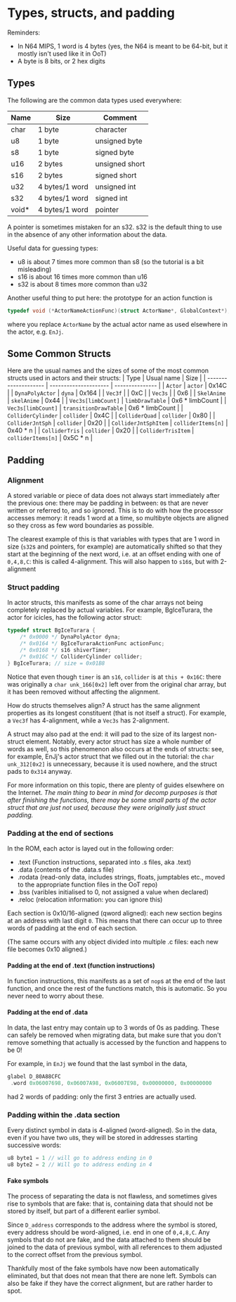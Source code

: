 # Types, structs, and padding

Reminders:
- In N64 MIPS, 1 word is 4 bytes (yes, the N64 is meant to be 64-bit, but it mostly isn't used like it in OoT)
- A byte is 8 bits, or 2 hex digits


## Types

The following are the common data types used everywhere:

| Name  | Size            | Comment        |
| ----  | -----           | --------       |
| char  | 1 byte          | character      |
| u8    | 1 byte          | unsigned byte  |
| s8    | 1 byte          | signed byte    |
| u16   | 2 bytes         | unsigned short | 
| s16   | 2 bytes         | signed short   |
| u32   | 4 bytes/1 word  | unsigned int   |
| s32   | 4 bytes/1 word  | signed int     |
| void* | 4 bytes/1 word  | pointer        |

A pointer is sometimes mistaken for an s32. s32 is the default thing to use in the absence of any other information about the data.

Useful data for guessing types:
- u8 is about 7 times more common than s8 (so the tutorial is a bit misleading)
- s16 is about 16 times more common than u16
- s32 is about 8 times more common than u32

Another useful thing to put here: the prototype for an action function is
```C
typedef void (*ActorNameActionFunc)(struct ActorName*, GlobalContext*);
```
where you replace `ActorName` by the actual actor name as used elsewhere in the actor, e.g. `EnJj`.


## Some Common Structs



Here are the usual names and the sizes of some of the most common structs used in actors and their structs:
| Type                 | Usual name            | Size            |
| -------------------- | --------------------- | --------------- |
| `Actor`              | `actor`               | 0x14C           |
| `DynaPolyActor`      | `dyna`                | 0x164           |
| `Vec3f`              |                       | 0xC             | 
| `Vec3s`              |                       | 0x6             | 
| `SkelAnime`          | `skelAnime`           | 0x44            |
| `Vec3s[limbCount]`   | `limbDrawTable`       | 0x6 * limbCount |
| `Vec3s[limbCount]`   | `transitionDrawTable` | 0x6 * limbCount |
| `ColliderCylinder`   | `collider`            | 0x4C            |
| `ColliderQuad`       | `collider`            | 0x80            |
| `ColliderJntSph`     | `collider`            | 0x20            |
| `ColliderJntSphItem` | `colliderItems[n]`    | 0x40 * n        |
| `ColliderTris`       | `collider`            | 0x20            |
| `ColliderTrisItem`   | `colliderItems[n]`    | 0x5C * n        |


## Padding

### Alignment

A stored variable or piece of data does not always start immediately after the previous one: there may be padding in between: `0`s that are never written or referred to, and so ignored. This is to do with how the processor accesses memory: it reads 1 word at a time, so multibyte objects are aligned so they cross as few word boundaries as possible.

The clearest example of this is that variables with types that are 1 word in size (`s32`s and pointers, for example) are automatically shifted so that they start at the beginning of the next word, i.e. at an offset ending with one of `0,4,8,C`: this is called 4-alignment. This will also happen to `s16`s, but with 2-alignment

### Struct padding

In actor structs, this manifests as some of the char arrays not being completely replaced by actual variables. For example, BgIceTurara, the actor for icicles, has the following actor struct:

```C
typedef struct BgIceTurara {
    /* 0x0000 */ DynaPolyActor dyna;
    /* 0x0164 */ BgIceTuraraActionFunc actionFunc;
    /* 0x0168 */ s16 shiverTimer;
    /* 0x016C */ ColliderCylinder collider;
} BgIceTurara; // size = 0x01B8
```

Notice that even though `timer` is an `s16`, `collider` is at `this + 0x16C`: there was originally a `char unk_166[0x2]` left over from the original char array, but it has been removed without affecting the alignment.

How do structs themselves align? A struct has the same alignment properties as its longest constituent (that is not itself a struct). For example, a `Vec3f` has 4-alignment, while a `Vec3s` has 2-alignment.

A struct may also pad at the end: it will pad to the size of its largest non-struct element. Notably, every actor struct has size a whole number of words as well, so this phenomenon also occurs at the ends of structs: see, for example, EnJj's actor struct that we filled out in the tutorial: the `char unk_312[0x2]` is unnecessary, because it is used nowhere, and the struct pads to `0x314` anyway.

For more information on this topic, there are plenty of guides elsewhere on the Internet. *The main thing to bear in mind for decomp purposes is that after finishing the functions, there may be some small parts of the actor struct that are just not used, because they were originally just struct padding.*

### Padding at the end of sections

<!-- a file is made up of multiple sections
.text (instructions)
.data
.rodata (read only data, includes strings, floats, jumptables etc)
.bss (zero initialized variables, not assigned a value when declared)
.reloc (only relevant for overlays, used to reloc pointers when loaded dynamically)

each of these sections are 0x10/16 aligned, meaning the compiler will insert padding between each section to align them to an address that ends in 0

any new entry in .data must be 4 aligned no matter its size
(i forgot if rodata bss is 4 aligned for each new entry, should find that out)

additionally, if an object is split into multiple c files, you will see a 16 alignment in the different sections at the point of the file split -->



In the ROM, each actor is layed out in the following order:

- .text (Function instructions, separated into .s files, aka .text)
- .data (contents of the .data.s file)
- .rodata (read-only data, includes strings, floats, jumptables etc., moved to the appropriate function files in the OoT repo)
- .bss (varibles initialised to 0, not assigned a value when declared)
- .reloc (relocation information: you can ignore this)

Each section is 0x10/16-aligned (qword aligned): each new section begins at an address with last digit `0`. This means that there can occur up to three words of padding at the end of each section.

(The same occurs with any object divided into multiple .c files: each new file becomes 0x10 aligned.)

#### Padding at the end of .text (function instructions)

In function instructions, this manifests as a set of `nop`s at the end of the last function, and once the rest of the functions match, this is automatic. So you never need to worry about these.

#### Padding at the end of .data

In data, the last entry may contain up to 3 words of 0s as padding. These can safely be removed when migrating data, but make sure that you don't remove something that actually is accessed by the function and happens to be 0!

For example, in `EnJj` we found that the last symbol in the data,
```C
glabel D_80A88CFC
 .word 0x06007698, 0x06007A98, 0x06007E98, 0x00000000, 0x00000000
```
had 2 words of padding: only the first 3 entries are actually used.

### Padding within the .data section

Every distinct symbol in data is 4-aligned (word-aligned). So in the data, even if you have two `u8`s, they will be stored in addresses starting successive words:

```C
u8 byte1 = 1 // will go to address ending in 0
u8 byte2 = 2 // Will go to address ending in 4
```

#### Fake symbols

The process of separating the data is not flawless, and sometimes gives rise to symbols that are fake: that is, containing data that should not be stored by itself, but part of a different earlier symbol.

Since `D_address` corresponds to the address where the symbol is stored, every address should be word-aligned, i.e. end in one of `0,4,8,C`. Any symbols that do not are fake, and the data attached to them should be joined to the data of previous symbol, with all references to them adjusted to the correct offset from the previous symbol.

Thankfully most of the fake symbols have now been automatically eliminated, but that does not mean that there are none left. Symbols can also be fake if they have the correct alignment, but are rather harder to spot.
